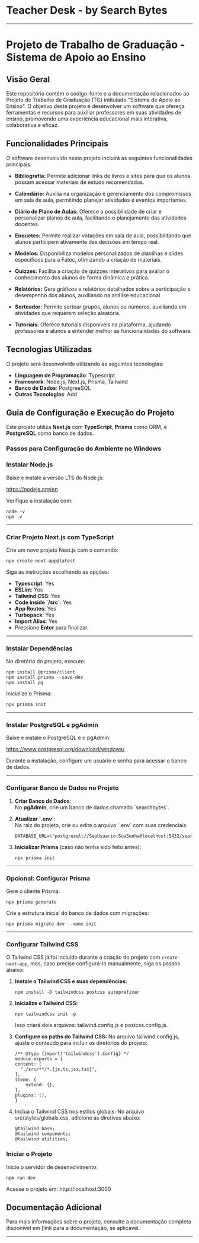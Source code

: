 # Teacher Desk - by Search Bytes
---

# Projeto de Trabalho de Graduação - Sistema de Apoio ao Ensino

## Visão Geral

Este repositório contém o código-fonte e a documentação relacionados ao Projeto de Trabalho de Graduação (TG) intitulado "Sistema de Apoio ao Ensino". O objetivo deste projeto é desenvolver um software que ofereça ferramentas e recursos para auxiliar professores em suas atividades de ensino, promovendo uma experiência educacional mais interativa, colaborativa e eficaz.

## Funcionalidades Principais

O software desenvolvido neste projeto incluirá as seguintes funcionalidades principais:

- **Bibliografia:** Permite adicionar links de livros e sites para que os alunos possam acessar materiais de estudo recomendados.

- **Calendário:** Auxilia na organização e gerenciamento dos compromissos em sala de aula, permitindo planejar atividades e eventos importantes.

- **Diário de Plano de Aulas:** Oferece a possibilidade de criar e personalizar planos de aula, facilitando o planejamento das atividades docentes.

- **Enquetes:** Permite realizar votações em sala de aula, possibilitando que alunos participem ativamente das decisões em tempo real.

- **Modelos:** Disponibiliza modelos personalizados de planilhas e slides específicos para a Fatec, otimizando a criação de materiais.

- **Quizzes:** Facilita a criação de quizzes interativos para avaliar o conhecimento dos alunos de forma dinâmica e prática.

- **Relatórios:** Gera gráficos e relatórios detalhados sobre a participação e desempenho dos alunos, auxiliando na análise educacional.

- **Sorteador:** Permite sortear grupos, alunos ou números, auxiliando em atividades que requerem seleção aleatória.

- **Tutoriais:** Oferece tutoriais disponíveis na plataforma, ajudando professores e alunos a entender melhor as funcionalidades do software.

## Tecnologias Utilizadas

O projeto será desenvolvido utilizando as seguintes tecnologias:

- **Linguagem de Programação**: Typescript
- **Framework**: Node.js, Next.js, Prisma, Tailwind
- **Banco de Dados**: PostgreeSQL
- **Outras Tecnologias**: Add

## Guia de Configuração e Execução do Projeto

Este projeto utiliza **Next.js** com **TypeScript**, **Prisma** como ORM, e **PostgreSQL** como banco de dados.


### Passos para Configuração do Ambiente no Windows

### Instalar Node.js

Baixe e instale a versão LTS do Node.js:

https://nodejs.org/en

Verifique a instalação com:

```
node -v
npm -v
```

---

### Criar Projeto Next.js com TypeScript

Crie um novo projeto Next.js com o comando:

```
npx create-next-app@latest
```

Siga as instruções escolhendo as opções:

- **Typescript**: Yes  
- **ESLint**: Yes  
- **Tailwind CSS**: Yes  
- **Code inside \`/src\`**: Yes  
- **App Routes**: Yes  
- **Turbopack**: Yes  
- **Import Alias**: Yes  
- Pressione **Enter** para finalizar.

---

### Instalar Dependências

No diretório do projeto, execute:

```
npm install @prisma/client
npm install prisma --save-dev
npm install pg
```

Inicialize o Prisma:

```
npx prisma init
```

---

### Instalar PostgreSQL e pgAdmin

Baixe e instale o PostgreSQL e o pgAdmin:

https://www.postgresql.org/download/windows/

Durante a instalação, configure um usuário e senha para acessar o banco de dados.

---

### Configurar Banco de Dados no Projeto

1. **Criar Banco de Dados**:  
   No **pgAdmin**, crie um banco de dados chamado \`searchbytes\`.  
   
2. **Atualizar \`.env\`**:  
   Na raiz do projeto, crie ou edite o arquivo \`.env\` com suas credenciais:

   ```
   DATABASE_URL=\"postgresql://SeuUsuario:SuaSenha@localhost:5432/searchbytes\
    ```
3. **Inicializar Prisma** (caso não tenha sido feito antes):
    ```
   npx prisma init
    ```

---

###  Opcional: Configurar Prisma

Gere o cliente Prisma:

 ```
npx prisma generate
 ```
Crie a estrutura inicial do banco de dados com migrações:

 ```
npx prisma migrate dev --name init
 ```

---

### Configurar Tailwind CSS

O Tailwind CSS já foi incluído durante a criação do projeto com `create-next-app`, mas, caso precise configurá-lo manualmente, siga os passos abaixo:

1. **Instale o Tailwind CSS e suas dependências:**

   ```
   npm install -D tailwindcss postcss autoprefixer
   ```

2. **Inicialize o Tailwind CSS:**

    ```
    npx tailwindcss init -p
    ```
    Isso criará dois arquivos: tailwind.config.js e postcss.config.js.

3. **Configure os paths do Tailwind CSS:**
    No arquivo tailwind.config.js, ajuste o conteúdo para incluir os diretórios do projeto:

    ```
    /** @type {import('tailwindcss').Config} */
    module.exports = {
    content: [
      "./src/**/*.{js,ts,jsx,tsx}",
    ],
    theme: {
        extend: {},
    },
    plugins: [],
    }
    ```

4. Inclua o Tailwind CSS nos estilos globais:
    No arquivo src/styles/globals.css, adicione as diretivas abaixo:
    ```
    @tailwind base;
    @tailwind components;
    @tailwind utilities;
    ```
### Iniciar o Projeto

Inicie o servidor de desenvolvimento:

 ```
npm run dev
 ```

Acesse o projeto em: http://localhost:3000

## Documentação Adicional

Para mais informações sobre o projeto, consulte a documentação completa disponível em [link para a documentação, se aplicável.

---
